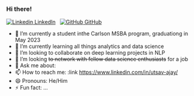 ### Hi there!


[![Linkedin](https://i.stack.imgur.com/gVE0j.png) LinkedIn](https://www.linkedin.com/in/utsav-ajay/)
&nbsp;
[![GitHub](https://i.stack.imgur.com/tskMh.png) GitHub](https://github.com/utsavajay/utsavajay)



- 🔭 I’m currently a student inthe Carlson MSBA program, graduationg in May 2023 
- 🌱 I’m currently learning all things analytics and data science
- 👯 I’m looking to collaborate on deep learning projects in NLP
- 🤔 I’m looking ~~to network with fellow data science enthusiasts~~ for a job
- 💬 Ask me about: 
- 📫 How to reach me: :link https://www.linkedin.com/in/utsav-ajay/
- 😄 Pronouns: He/Him
- ⚡ Fun fact: ...


